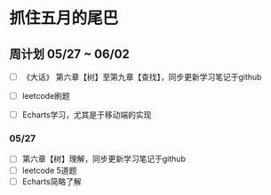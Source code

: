 # 抓住五月的尾巴

## 周计划 05/27 ~ 06/02

- [ ] 《大话》 第六章【树】至第九章【查找】，同步更新学习笔记于github
- [ ] leetcode刷题
- [ ] Echarts学习，尤其是于移动端的实现



### 05/27

- [ ] 第六章【树】理解，同步更新学习笔记于github
- [ ] leetcode 5道题
- [ ] Echarts简略了解